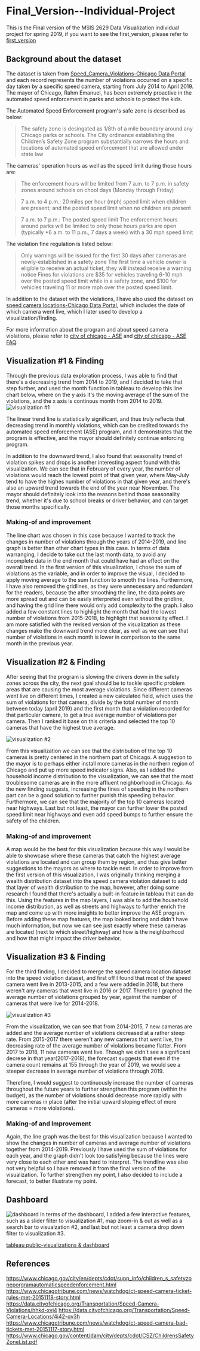 # Final_Version--Individual-Project
This is the Final version of the MSIS 2629 Data Visualization individual project for spring 2019, if you want to see the first_version, please refer to [first_version](https://github.com/jacksonh2/Individual-Project-Chicago_Speed_Violation/blob/master/First_Version.md)


## Background about the dataset
The dataset is taken from [Speed_Camera_Violations-Chicago Data Portal](https://data.cityofchicago.org/Transportation/Speed-Camera-Violations/hhkd-xvj4) and each record represents the number of violations occurred on a specific day taken by a specific speed camera, starting from July 2014 to April 2019. The mayor of Chicago, Rahm Emanuel, has been extremely proactive in the automated speed enforcement in parks and schools to protect the kids. 

The Automated Speed Enforcement program's safe zone is described as below:

> The safety zone is desingated as 1/8th of a mile boundary around any Chicago parks or schools. The City ordinance establishing the Children’s Safety Zone program substantially narrows the hours and locations of automated speed enforcement that are allowed under state law

The cameras' operation hours as well as the speed limit during those hours are:

> The enforcement hours will be limited from 7 a.m. to 7 p.m. in safety zones around schools on chool days (Monday through Friday)

> 7 a.m. to 4 p.m.: 20 miles per hour (mph) speed limit when children are present; and the posted speed limit when no children are present

> 7 a.m. to 7 p.m.: The posted speed limit
> The enforcement hours around parks will be limited to only those hours parks are open (typically *6 a.m. to 11 p.m., 7 days a week) with a 30 mph speed limit

The violation fine regulation is listed below:

> Only warnings will be issued for the first 30 days after cameras are newly-established in a safety zone
The first time a vehicle owner is eligible to receive an actual ticket, they will instead receive a warning notice
Fines for violations are $35 for vehicles traveling 6-10 mph over the posted speed limit while in a safety zone, and $100 for vehicles traveling 11 or more mph over the posted speed limit.


In addition to the dataset with the violations, I have also used the dataset on [speed camera locations-Chicago Data Portal](https://data.cityofchicago.org/Transportation/Speed-Camera-Locations/4i42-qv3h), which includes the date of which camera went live, which I later used to develop a visualization/finding.

For more information about the program and about speed camera violations, please refer to [city of chicago - ASE](https://www.chicago.gov/city/en/depts/cdot/supp_info/children_s_safetyzoneporgramautomaticspeedenforcement.html) and [city of chicago - ASE FAQ](https://www.chicago.gov/city/en/depts/cdot/supp_info/children_s_safetyzoneporgramautomaticspeedenforcement/automated_speed_enforcementfrequentlyaskedquestions.html).

## Visualization #1 & Finding
Through the previous data exploration process, I was able to find that there's a decreasing trend from 2014 to 2019, and I decided to take that step further, and used the month function in tableau to develop this line chart below, where on the y axis it's the moving average of the sum of the violations, and the x axis is continous month from 2014 to 2019.
![visualization #1](https://github.com/jacksonh2/Individual-Project-Chicago_Speed_Violation/blob/master/Monthly%20sum%20violation-Final.png)

The linear trend line is statistically significant, and thus truly reflects that decreasing trend in monthly violations, which can be credited towards the automated speed enforcement (ASE) program, and it demonstrates that the program is effective, and the mayor should definitely continue enforcing program. 

In addition to the downward trend, I also found that seasonality trend of violation spikes and drops is another interesting aspect found with this visualization. We can see that in February of every year, the number of violations would reach the lowest point of that given year, where May-July tend to have the highes number of violations in that given year, and there's also an upward trend towards the end of the year near November. The mayor should definitely look into the reasons behind those seasonality trend, whether it's due to school breaks or driver behavior, and can target those months specifically.


### Making-of and improvement
The line chart was chosen in this case because I wanted to track the changes in number of violations through the years of 2014-2019, and line graph is better than other chart types in this case. In terms of data warranging, I decide to take out the last month data, to avoid any incomplete data in the end month that could have had an effect on the overall trend. In the first version of this visualization, I chose the sum of violations as the variable, and in order to improve the visual, I decided to apply moving average to the sum function to smooth the lines. Furthermore, I have also removed the gridlines, as they were unnecessary and redundant for the readers, because the after smoothing the line, the data points are more spread out and can be easily interpreted even without the gridline, and having the grid line there would only add complexity to the graph. I also added a few constant lines to highlight the month that had the lowest number of violations from 2015-2018, to highlight that seasonality effect. I am more satisfied with the revised version of the visualization as these changes make the downward trend more clear, as well as we can see that number of violations in each month is lower in comparison to the same month in the previous year.

## Visualization #2 & Finding
After seeing that the program is slowing the drivers down in the safety zones across the city, the next goal should be to tackle specific problem areas that are causing the most average violations. Since different cameras went live on different times, I created a new calculated field, which uses the sum of violations for that camera, divide by the total number of month between today (april 2019) and the first month that a violation recorded for that particular camera, to get a true average number of violations per camera. Then I ranked it base on this criteria and selected the top 10 cameras that have the highest true average. 

![visualization #2](https://github.com/jacksonh2/Individual-Project-Chicago_Speed_Violation/blob/master/top%2010%20monthly%20average%20camera%20location-Final.png)

From this visualization we can see that the distribution of the top 10 cameras is pretty centered in the northern part of Chicago. A suggestion to the mayor is to perhaps either install more cameras in the northern region of Chicago and put up more speed indicator signs. Also, as I added the household income distribution to the visualization, we can see that the most troublesome cameras are in the more affluent neighborhood in Chicago. As the new finding suggests, increasing the fines of speeding in the northern part can be a good solution to further punish this speeding behavior.  Furthermore, we can see that the majority of the top 10 cameras located near highways. Last but not least, the mayor can further lower the posted speed limit near highways and even add speed bumps to further ensure the safety of the children.


### Making-of and improvement
A map would be the best for this visualization because this way I would be able to showcase where these cameras that catch the highest average violations are located and can group them by region, and thus give better suggestions to the mayors as where to tackle next. In order to improve from the first version of this visualization, I was originally thinking merging a wealth distribution dataset into the speed camera violation dataset to add that layer of wealth distribution to the map, however, after doing some research I found that there's actually a built-in feature in tableau that can do this. Using the features in the map layers, I was able to add the household income distribution, as well as streets and highways to further enrich the map and come up with more insights to better improve the ASE program. Before adding these map features, the map looked boring and didn't have much information, but now we can see just exactly where these cameras are located (next to which street/highway) and how is the neighborhood and how that might impact the driver behavior.

## Visualization #3 & Finding
For the third finding, I decided to merge the speed camera location dataset into the speed violation dataset, and first off I found that most of the speed camera went live in 2013-2015, and a few were added in 2018, but there weren't any cameras that went live in 2016 or 2017. Therefore I graphed the average number of violations grouped by year, against the number of cameras that were live for 2014-2018. 

![visualization #3](https://github.com/jacksonh2/Individual-Project-Chicago_Speed_Violation/blob/master/count%20of%20camera%20vs%20avg%20violation-Final.png)

From the visualization, we can see that from 2014-2015, 7 new cameras are added and the average number of violations decreased at a rather steep rate. From 2015-2017 there weren't any new cameras that went live, the decreasing rate of the average number of violations became flatter. From 2017 to 2018, 11 new cameras went live. Though we didn't see a significant decrese in that year(2017-2018), the forecast suggests that even if the camera count remains at 155 through the year of 2019, we would see a steeper decrease in average number of violations through 2019. 

Therefore, I would suggest to continuously increase the number of cameras throughout the future years to further strengthen this program (within the budget), as the number of violations should decrease more rapidly with more cameras in place (after the initial upward sloping effect of more cameras = more violations).

### Making-of and Improvement
Again, the line graph was the best for this visualization because I wanted to show the changes in number of cameras and average number of violations together from 2014-2019. Previously I have used the sum of violations for each year, and the graph didn't look too satisfying because the lines were very close to each other and was hard to interpret. The trendline was also not very helpful so I have removed it from the final version of the visualization. To further strengthen my point, I also decided to include a forecast, to better illustrate my point.  




## Dashboard
![dashboard](https://github.com/jacksonh2/Individual-Project-Chicago_Speed_Violation/blob/master/dashboard-Final.png)
In terms of the dashboard, I added a few interactive features, such as a slider filter to visualization #1, map zoom-in & out as well as a search bar to visualzation #2, and last but not least a camera drop down filter to visualization #3. 



[tableau public-visualizations & dashboard](https://public.tableau.com/profile/jackson.hu8026#!/vizhome/Visualization1-individualproject/ChicagoSpeedCameraViolationDashboard?publish=yes)




## References
https://www.chicago.gov/city/en/depts/cdot/supp_info/children_s_safetyzoneporgramautomaticspeedenforcement.html
https://www.chicagotribune.com/news/watchdog/ct-speed-camera-ticket-rules-met-20151118-story.html
https://data.cityofchicago.org/Transportation/Speed-Camera-Violations/hhkd-xvj4
https://data.cityofchicago.org/Transportation/Speed-Camera-Locations/4i42-qv3h
https://www.chicagotribune.com/news/watchdog/ct-speed-camera-bad-tickets-met-20151117-story.html
https://www.chicago.gov/content/dam/city/depts/cdot/CSZ/ChildrensSafetyZoneList.pdf




